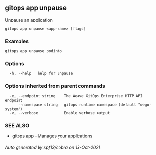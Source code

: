 ## gitops app unpause

Unpause an application

```
gitops app unpause <app-name> [flags]
```

### Examples

```
gitops app unpause podinfo
```

### Options

```
  -h, --help   help for unpause
```

### Options inherited from parent commands

```
  -e, --endpoint string    The Weave GitOps Enterprise HTTP API endpoint
      --namespace string   gitops runtime namespace (default "wego-system")
  -v, --verbose            Enable verbose output
```

### SEE ALSO

* [gitops app](gitops_app.md)	 - Manages your applications

###### Auto generated by spf13/cobra on 13-Oct-2021
